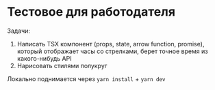 # Тестовое для работодателя

Задачи:

1. Написать TSX компонент (props, state, arrow function, promise), который отображает часы со стрелками, берет точное время из какого-нибудь API
2. Нарисовать стилями полукруг


Локально поднимается через `yarn install` + `yarn dev`
